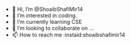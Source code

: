 - 👋 Hi, I’m @ShoaibShafiMir14
- 👀 I’m interested in coding.
- 🌱 I’m currently learning CSE
- 💞️ I’m looking to collaborate on ...
- 📫 How to reach me :instaid:shoaibshafimir14

<!---
ShoaibShafiMir14/ShoaibShafiMir14 is a ✨ special ✨ repository because its `README.md` (this file) appears on your GitHub profile.
You can click the Preview link to take a look at your changes.
--->
